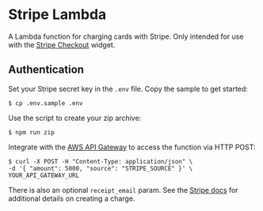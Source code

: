 # Stripe Lambda

A Lambda function for charging cards with Stripe. Only intended for use with the [Stripe Checkout](https://stripe.com/checkout) widget.

##  Authentication

Set your Stripe secret key in the `.env` file. Copy the sample to get started:

```
$ cp .env.sample .env
```

Use the script to create your zip archive:

```
$ npm run zip
```

Integrate with the
[AWS API Gateway](http://docs.aws.amazon.com/lambda/latest/dg/gs-amazon-gateway-integration.html)
to access the function via HTTP POST:

```
$ curl -X POST -H "Content-Type: application/json" \
-d '{ "amount": 5000, "source": "STRIPE_SOURCE" }' \
YOUR_API_GATEWAY_URL
```

There is also an optional `receipt_email` param.
See the [Stripe docs](https://stripe.com/docs/api#create_charge) for additional
details on creating a charge.
